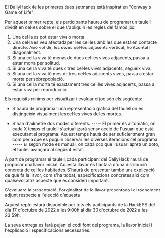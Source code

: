 El DailyHack de les primeres dues setmanes està inspirat en "Conway's Game of Life".

Per aquest primer repte, els participants haureu de programar un taulell dividit en cel·les sobre el que s'apliquin les regles del famós joc:

1. Una cel·la es pot estar viva o morta.
2. Una cel·la es veu afectada per les cel·les amb les que està en contacte directe. Això vol dir, les seves cel·les adjacents vertical, horitzontal i diagonalment.
3. Si una cel·la viva té menys de dues cel·les vives adjacents, passa a estar morta per solitud.
4. Si una cel·la viva té dues o tres cel·les vives adjacents, segueix viva.
5. Si una cel·la viva té més de tres cel·les adjacents vives, passa a estar morta per sobrepoblació.
6. Si una cel·la morta té exactament tres cel·les vives adjacents, passa a estar viva per reproducció. 


Els requisits mínims per visualitzar i evaluar el joc són els següents:

- S'haurà de programar una representació gràfica del taulell on es distingeixin visualment les cel·les vives de les mortes. 

- S'han d'admetre dos modes diferents.
----- El primer és automàtic, on cada X temps el taulell s'actualitzarà sense acció de l'usuari que està executant el programa. Aquest temps haurà de ser suficientment gran com per a que es puguin observar les diverses iteracions del programa.
----- El segon mode és manual, on cada cop que l'usuari apreti un botó, el taulell avançarà al següent estat.

A part de programar el taulell, cada participant del DailyHack haurà de proposar una llavor inicial. Aquesta llavor es tractarà d'una distribució concreta de cel·les habitades. S'haurà de presentar també una explicació de què fa la llavor, com s'ha trobat, especificacions concretes així com qualsevol altre aspecte que es consideri important. 

S'evaluarà la presentació, l'originalitat de la llavor presentada i el raonament adjunt respecte a l'elecció d'aquesta


Aquest repte estarà disponible per tots els participants de la HackEPS del dia 17 d'octubre de 2022 a les 9:00h al dia 30 d'octubre de 2022 a les 23:59h.

La seva entrega es farà pujant el codi font del programa, la llavor inicial i l'explicació i especificacions necessaries.
